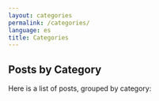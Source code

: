 ```yaml
---
layout: categories
permalink: /categories/
language: es
title: Categories
---
```

## Posts by Category
Here is a list of posts, grouped by category: